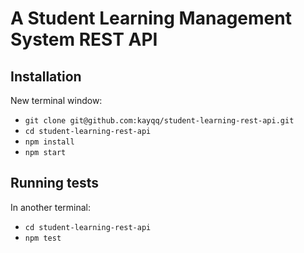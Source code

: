 # A Student Learning Management System REST API

## Installation

New terminal window:
* `git clone git@github.com:kayqq/student-learning-rest-api.git`
* `cd student-learning-rest-api`
* `npm install`
* `npm start`

## Running tests

In another terminal:
* `cd student-learning-rest-api`
* `npm test`
